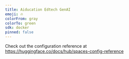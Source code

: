 ```yaml
---
title: Aiducation Edtech GenAI
emoji: 🔥
colorFrom: gray
colorTo: green
sdk: docker
pinned: false
---
```


Check out the configuration reference at https://huggingface.co/docs/hub/spaces-config-reference
